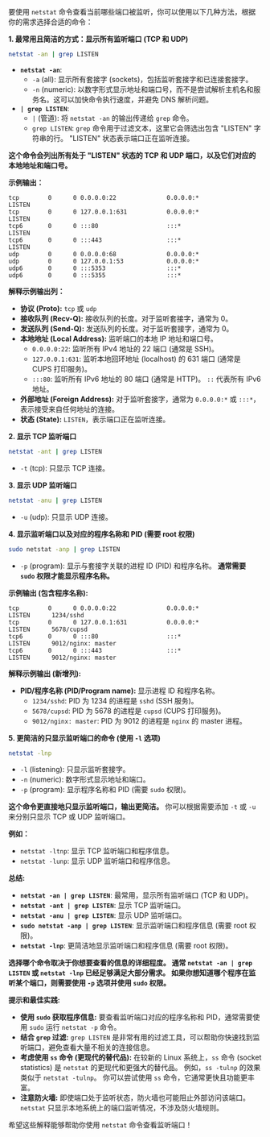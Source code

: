  要使用 `netstat` 命令查看当前哪些端口被监听，你可以使用以下几种方法，根据你的需求选择合适的命令：

**1. 最常用且简洁的方式：显示所有监听端口 (TCP 和 UDP)**

```bash
netstat -an | grep LISTEN
```

* **`netstat -an`**:
    * `-a` (all): 显示所有套接字 (sockets)，包括监听套接字和已连接套接字。
    * `-n` (numeric): 以数字形式显示地址和端口号，而不是尝试解析主机名和服务名。这可以加快命令执行速度，并避免 DNS 解析问题。
* **`| grep LISTEN`**:
    * `|` (管道): 将 `netstat -an` 的输出传递给 `grep` 命令。
    * `grep LISTEN`:  `grep` 命令用于过滤文本，这里它会筛选出包含 "LISTEN" 字符串的行。  "LISTEN" 状态表示端口正在监听连接。

**这个命令会列出所有处于 "LISTEN" 状态的 TCP 和 UDP 端口，以及它们对应的本地地址和端口号。**

**示例输出：**

```
tcp        0      0 0.0.0.0:22              0.0.0.0:*               LISTEN
tcp        0      0 127.0.0.1:631           0.0.0.0:*               LISTEN
tcp6       0      0 :::80                   :::*                    LISTEN
tcp6       0      0 :::443                  :::*                    LISTEN
udp        0      0 0.0.0.0:68              0.0.0.0:*
udp        0      0 127.0.0.1:53            0.0.0.0:*
udp6       0      0 :::5353                 :::*
udp6       0      0 :::5355                 :::*
```

**解释示例输出列：**

* **协议 (Proto):**  `tcp` 或 `udp`
* **接收队列 (Recv-Q):**  接收队列的长度。对于监听套接字，通常为 0。
* **发送队列 (Send-Q):**  发送队列的长度。对于监听套接字，通常为 0。
* **本地地址 (Local Address):**  监听端口的本地 IP 地址和端口号。
    * `0.0.0.0:22`:  监听所有 IPv4 地址的 22 端口 (通常是 SSH)。
    * `127.0.0.1:631`:  监听本地回环地址 (localhost) 的 631 端口 (通常是 CUPS 打印服务)。
    * `:::80`:  监听所有 IPv6 地址的 80 端口 (通常是 HTTP)。 `::` 代表所有 IPv6 地址。
* **外部地址 (Foreign Address):**  对于监听套接字，通常为 `0.0.0.0:*` 或 `:::*`，表示接受来自任何地址的连接。
* **状态 (State):**  `LISTEN`，表示端口正在监听连接。

**2. 显示 TCP 监听端口**

```bash
netstat -ant | grep LISTEN
```

* `-t` (tcp):  只显示 TCP 连接。

**3. 显示 UDP 监听端口**

```bash
netstat -anu | grep LISTEN
```

* `-u` (udp):  只显示 UDP 连接。

**4. 显示监听端口以及对应的程序名称和 PID (需要 root 权限)**

```bash
sudo netstat -anp | grep LISTEN
```

* `-p` (program):  显示与套接字关联的进程 ID (PID) 和程序名称。 **通常需要 `sudo` 权限才能显示程序名称。**

**示例输出 (包含程序名称):**

```
tcp        0      0 0.0.0.0:22              0.0.0.0:*               LISTEN      1234/sshd
tcp        0      0 127.0.0.1:631           0.0.0.0:*               LISTEN      5678/cupsd
tcp6       0      0 :::80                   :::*                    LISTEN      9012/nginx: master
tcp6       0      0 :::443                  :::*                    LISTEN      9012/nginx: master
```

**解释示例输出 (新增列):**

* **PID/程序名称 (PID/Program name):**  显示进程 ID 和程序名称。
    * `1234/sshd`:  PID 为 1234 的进程是 `sshd` (SSH 服务)。
    * `5678/cupsd`:  PID 为 5678 的进程是 `cupsd` (CUPS 打印服务)。
    * `9012/nginx: master`: PID 为 9012 的进程是 `nginx` 的 master 进程。

**5.  更简洁的只显示监听端口的命令 (使用 `-l` 选项)**

```bash
netstat -lnp
```

* `-l` (listening):  只显示监听套接字。
* `-n` (numeric):  数字形式显示地址和端口。
* `-p` (program):  显示程序名称和 PID (需要 `sudo` 权限)。

**这个命令更直接地只显示监听端口，输出更简洁。**  你可以根据需要添加 `-t` 或 `-u` 来分别只显示 TCP 或 UDP 监听端口。

**例如：**

* `netstat -ltnp`:  显示 TCP 监听端口和程序信息。
* `netstat -lunp`:  显示 UDP 监听端口和程序信息。

**总结:**

* **`netstat -an | grep LISTEN`**:  最常用，显示所有监听端口 (TCP 和 UDP)。
* **`netstat -ant | grep LISTEN`**:  显示 TCP 监听端口。
* **`netstat -anu | grep LISTEN`**:  显示 UDP 监听端口。
* **`sudo netstat -anp | grep LISTEN`**:  显示监听端口和程序信息 (需要 root 权限)。
* **`netstat -lnp`**:  更简洁地显示监听端口和程序信息 (需要 root 权限)。

**选择哪个命令取决于你想要查看的信息的详细程度。  通常 `netstat -an | grep LISTEN` 或 `netstat -lnp` 已经足够满足大部分需求。 如果你想知道哪个程序在监听某个端口，则需要使用 `-p` 选项并使用 `sudo` 权限。**

**提示和最佳实践:**

* **使用 `sudo` 获取程序信息:**  要查看监听端口对应的程序名称和 PID，通常需要使用 `sudo` 运行 `netstat -p` 命令。
* **结合 `grep` 过滤:**  `grep LISTEN` 是非常有用的过滤工具，可以帮助你快速找到监听端口，避免查看大量不相关的连接信息。
* **考虑使用 `ss` 命令 (更现代的替代品):**  在较新的 Linux 系统上，`ss` 命令 (socket statistics) 是 `netstat` 的更现代和更强大的替代品。  例如，`ss -tulnp` 的效果类似于 `netstat -tulnp`。  你可以尝试使用 `ss` 命令，它通常更快且功能更丰富。
* **注意防火墙:**  即使端口处于监听状态，防火墙也可能阻止外部访问该端口。  `netstat` 只显示本地系统上的端口监听情况，不涉及防火墙规则。

希望这些解释能够帮助你使用 `netstat` 命令查看监听端口！


